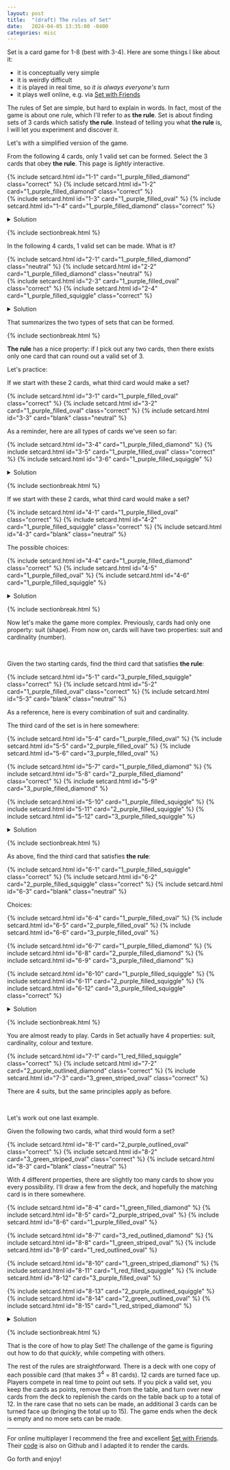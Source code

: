 ```yaml
---
layout: post
title:  "(draft) The rules of Set"
date:   2024-04-05 13:35:00 -0400
categories: misc
---
```


<!-- TODO: give the cards mouseover highlight -->
<!-- TODO: make the cards look nicer -->
<!-- TODO: can we reveal the answer when clicking on the cards, instead of having a separate Solution block? Ideally without javascript -->
<!-- TODO: Proper section spacing -->
<!-- TODO: Nicer layout for showing groups of cards -->
<!-- TODO: Final check on mobile -->

Set is a card game for 1-8 (best with 3-4).
Here are some things I like about it:

- it is conceptually very simple
- it is weirdly difficult
- it is played in real time, so _it is always everyone's turn_
- it plays well online, e.g. via [Set with Friends](https://setwithfriends.com/)

The rules of Set are simple, but hard to explain in words.
In fact, most of the game is about one rule, which I'll refer to as **the rule**.
Set is about finding sets of 3 cards which satisfy **the rule**.
Instead of telling you what **the rule** is, I will let you experiment and discover it.

Let's with a simplified version of the game.

From the following 4 cards, only 1 valid set can be formed.
Select the 3 cards that obey **the rule**.
This page is _lightly_ interactive.

<form>
{% include setcard.html id="1-1" card="1_purple_filled_diamond" class="correct" %}
{% include setcard.html id="1-2" card="1_purple_filled_diamond" class="correct" %}
<br>
{% include setcard.html id="1-3" card="1_purple_filled_oval" %}
{% include setcard.html id="1-4" card="1_purple_filled_diamond" class="correct" %}
</form>

<details>
<summary>Solution</summary>
<p>The 3 matching cards make a set.</p>
</details>

{% include sectionbreak.html %}

In the following 4 cards, 1 valid set can be made.
What is it?

<form>
{% include setcard.html id="2-1" card="1_purple_filled_diamond" class="neutral" %}
{% include setcard.html id="2-2" card="1_purple_filled_diamond" class="neutral" %}
<br>
{% include setcard.html id="2-3" card="1_purple_filled_oval" class="correct" %}
{% include setcard.html id="2-4" card="1_purple_filled_squiggle" class="correct" %}
</form>

<details>
<summary>Solution</summary>
<p>The 3 distinct cards make a set.</p>
</details>

That summarizes the two types of sets that can be formed.

{% include sectionbreak.html %}

**The rule** has a nice property: if I pick out any two cards, then there exists only one card that can round out a valid set of 3.

Let's practice:

If we start with these 2 cards, what third card would make a set?

<form>
{% include setcard.html id="3-1" card="1_purple_filled_oval" class="correct" %}
{% include setcard.html id="3-2" card="1_purple_filled_oval" class="correct" %}
{% include setcard.html id="3-3" card="blank" class="neutral" %}
</form>

As a reminder, here are all types of cards we've seen so far:

<form>
{% include setcard.html id="3-4" card="1_purple_filled_diamond" %}
{% include setcard.html id="3-5" card="1_purple_filled_oval" class="correct" %}
{% include setcard.html id="3-6" card="1_purple_filled_squiggle" %}
</form>

<details>
<summary>Solution</summary>
<p>A third oval would make a set.</p>
</details>

{% include sectionbreak.html %}

If we start with these 2 cards, what third card would make a set?

<form>
{% include setcard.html id="4-1" card="1_purple_filled_oval" class="correct" %}
{% include setcard.html id="4-2" card="1_purple_filled_squiggle" class="correct" %}
{% include setcard.html id="4-3" card="blank" class="neutral" %}
</form>

The possible choices:

<form>
{% include setcard.html id="4-4" card="1_purple_filled_diamond" class="correct" %}
{% include setcard.html id="4-5" card="1_purple_filled_oval" %}
{% include setcard.html id="4-6" card="1_purple_filled_squiggle" %}
</form>

<details>
<summary>Solution</summary>
<p>A diamond would make a set.</p>
</details>

{% include sectionbreak.html %}

Now let's make the game more complex.
Previously, cards had only one property: suit (shape).
From now on, cards will have two properties: suit and cardinality (number).

<br>

Given the two starting cards, find the third card that satisfies **the rule**:

<form>
{% include setcard.html id="5-1" card="3_purple_filled_squiggle" class="correct" %}
{% include setcard.html id="5-2" card="1_purple_filled_oval" class="correct" %}
{% include setcard.html id="5-3" card="blank" class="neutral" %}
</form>

As a reference, here is every combination of suit and cardinality.

The third card of the set is in here somewhere:

<form>
{% include setcard.html id="5-4" card="1_purple_filled_oval" %}
{% include setcard.html id="5-5" card="2_purple_filled_oval" %}
{% include setcard.html id="5-6" card="3_purple_filled_oval" %}

{% include setcard.html id="5-7" card="1_purple_filled_diamond" %}
{% include setcard.html id="5-8" card="2_purple_filled_diamond" class="correct" %}
{% include setcard.html id="5-9" card="3_purple_filled_diamond" %}

{% include setcard.html id="5-10" card="1_purple_filled_squiggle" %}
{% include setcard.html id="5-11" card="2_purple_filled_squiggle" %}
{% include setcard.html id="5-12" card="3_purple_filled_squiggle" %}
</form>

<details>
<summary>Solution</summary>
<p>The 2 of diamonds would make a set.</p>
</details>

{% include sectionbreak.html %}

As above, find the third card that satisfies **the rule**:

<form>
{% include setcard.html id="6-1" card="1_purple_filled_squiggle" class="correct" %}
{% include setcard.html id="6-2" card="2_purple_filled_squiggle" class="correct" %}
{% include setcard.html id="6-3" card="blank" class="neutral" %}
</form>

Choices:

<form>
{% include setcard.html id="6-4" card="1_purple_filled_oval" %}
{% include setcard.html id="6-5" card="2_purple_filled_oval" %}
{% include setcard.html id="6-6" card="3_purple_filled_oval" %}

{% include setcard.html id="6-7" card="1_purple_filled_diamond" %}
{% include setcard.html id="6-8" card="2_purple_filled_diamond" %}
{% include setcard.html id="6-9" card="3_purple_filled_diamond" %}

{% include setcard.html id="6-10" card="1_purple_filled_squiggle" %}
{% include setcard.html id="6-11" card="2_purple_filled_squiggle" %}
{% include setcard.html id="6-12" card="3_purple_filled_squiggle" class="correct" %}
</form>

<details>
<summary>Solution</summary>
<p>The 3 of squiggle would make a set.</p>

<p>Notice how everything matches for suit, but everything is distinct in number.
Going that other way (all the same number but all different suits) would have worked as well.</p>
</details>

{% include sectionbreak.html %}

You are almost ready to play.
Cards in Set actually have 4 properties: suit, cardinality, colour and texture.
<!-- TODO: are these the correct set names (and value names)? -->

<form>
{% include setcard.html id="7-1" card="1_red_filled_squiggle" class="correct" %}
{% include setcard.html id="7-2" card="2_purple_outlined_diamond" class="correct" %}
{% include setcard.html id="7-3" card="3_green_striped_oval" class="correct" %}
</form>

There are 4 suits, but the same principles apply as before.

<br>

Let's work out one last example.

Given the following two cards, what third would form a set?

<form>
{% include setcard.html id="8-1" card="2_purple_outlined_oval" class="correct" %}
{% include setcard.html id="8-2" card="3_green_striped_oval" class="correct" %}
{% include setcard.html id="8-3" card="blank" class="neutral" %}
</form>

With 4 different properties, there are slightly too many cards to show you every possibility.
I'll draw a few from the deck, and hopefully the matching card is in there somewhere.

<form>
{% include setcard.html id="8-4" card="1_green_filled_diamond" %}
{% include setcard.html id="8-5" card="2_purple_striped_oval" %}
{% include setcard.html id="8-6" card="1_purple_filled_oval" %}

{% include setcard.html id="8-7" card="3_red_outlined_diamond" %}
{% include setcard.html id="8-8" card="1_green_striped_oval" %}
{% include setcard.html id="8-9" card="1_red_outlined_oval" %}

{% include setcard.html id="8-10" card="1_green_striped_diamond" %}
{% include setcard.html id="8-11" card="1_red_filled_squiggle" %}
{% include setcard.html id="8-12" card="3_purple_filled_oval" %}

{% include setcard.html id="8-13" card="2_purple_outlined_squiggle" %}
{% include setcard.html id="8-14" card="2_green_outlined_oval" %}
{% include setcard.html id="8-15" card="1_red_striped_diamond" %}
</form>

<details>
<summary>Solution</summary>

{% include setcard.html id="8-16" card="1_red_filled_oval" class="correct" %}

<p>Oops!
Looks like the matching card was still in the deck.
It was the red, solid-filled ace of ovals.
</p>

<p>
If this seems uncertain, we can verify the answer.
Looking at the starting two cards, we can work through the properties one-by-one.
</p>

<p>Suit: the two starting cards are both ovals.
The third card must also be an oval.
</p>

<p>Cardinality: the two starting cards have different cardinalities (2 and 3).
The third card must have a cardinality of 1.
</p>

<p>Colour: the two starting cards have different colours (purple and green).
The third card must be red.
</p>

<p>Texture: the two starting cards have different textures (empty outline and striped).
The third card must have a solid fill texture.
</p>

<p>Therefore, we know that the the matching card will be the red, solid-filled, ace of ovals.</p>
</details>

{% include sectionbreak.html %}

That is the core of how to play Set!
The challenge of the game is figuring out how to do that _quickly_, while competing with others.

The rest of the rules are straightforward.
There is a deck with one copy of each possible card (that makes 3<sup>4</sup> = 81 cards).
12 cards are turned face up.
Players compete in real time to point out sets.
If you pick a valid set, you keep the cards as points, remove them from the table, and turn over new cards from the deck to replenish the cards on the table back up to a total of 12.
In the rare case that no sets can be made, an additional 3 cards can be turned face up (bringing the total up to 15).
The game ends when the deck is empty and no more sets can be made.

---

For online multiplayer I recommend the free and excellent [Set with Friends](https://setwithfriends.com).
Their [code](https://github.com/ekzhang/setwithfriends) is also on Github and I adapted it to render the cards.

Go forth and enjoy!

